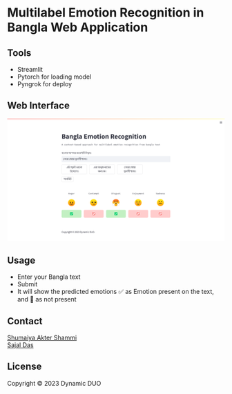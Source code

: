# Multilabel Emotion Recognition in Bangla Web Application


## Tools
- Streamlit
- Pytorch for loading model
- Pyngrok for deploy


## Web Interface
![](webapp.png)


## Usage
- Enter your Bangla text
- Submit 
- It will show the predicted emotions ✅ as Emotion present on the text, and 🚫 as not present


## Contact
[Shumaiya Akter Shammi](https://github.com/Shammi179)  
[Sajal Das](https://github.com/sajaldoes)  
  
    


## License
Copyright &copy; 2023 Dynamic DUO